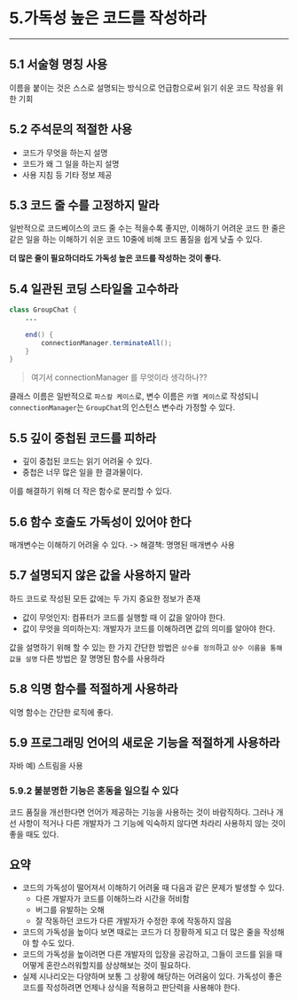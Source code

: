 # 5.가독성 높은 코드를 작성하라

---

## 5.1 서술형 명칭 사용
이름을 붙이는 것은 스스로 설명되는 방식으로 언급함으로써 읽기 쉬운 코드 작성을 위한 기회

## 5.2 주석문의 적절한 사용
- 코드가 무엇을 하는지 설명
- 코드가 왜 그 일을 하는지 설명
- 사용 지침 등 기타 정보 제공

## 5.3 코드 줄 수를 고정하지 말라
일반적으로 코드베이스의 코드 줄 수는 적을수록 좋지만, 이해하기 어려운 코드 한 줄은 같은 일을 하는 이해하기 쉬운 코드 10줄에 비해 코드 품질을 쉽게 낮출 수 있다.

**더 많은 줄이 필요하더라도 가독성 높은 코드를 작성하는 것이 좋다.**

## 5.4 일관된 코딩 스타일을 고수하라
```java
class GroupChat {
    ...
    
    end() {
        connectionManager.terminateAll();
    }
}
```

> 여기서 connectionManager 를 무엇이라 생각하나??

클래스 이름은 일반적으로 `파스칼 케이스`로, 변수 이름은 `카멜 케이스`로 작성되니 `connectionManager`는 `GroupChat`의 인스턴스 변수라 가정할 수 있다.

## 5.5 깊이 중첩된 코드를 피하라
- 깊이 중첩된 코드는 읽기 어려울 수 있다.
- 중첩은 너무 많은 일을 한 결과물이다.

이를 해결하기 위해 더 작은 함수로 분리할 수 있다.

## 5.6 함수 호출도 가독성이 있어야 한다
매개변수는 이해하기 어려울 수 있다. -> 해결책: 명명된 매개변수 사용

## 5.7 설명되지 않은 값을 사용하지 말라
하드 코드로 작성된 모든 값에는 두 가지 중요한 정보가 존재
- 값이 무엇인지: 컴퓨터가 코드를 실행할 때 이 값을 알아야 한다.
- 값이 무엇을 의미하는지: 개발자가 코드를 이해하려면 값의 의미를 알아야 한다.

값을 설명하기 위해 할 수 있는 한 가지 간단한 방법은 `상수를 정의`하고 `상수 이름을 통해 값을 설명`
다른 방법은 잘 명명된 함수를 사용하라 

## 5.8 익명 함수를 적절하게 사용하라
익명 함수는 간단한 로직에 좋다.

## 5.9 프로그래밍 언어의 새로운 기능을 적절하게 사용하라
자바 예) 스트림을 사용 

### 5.9.2 불분명한 기능은 혼동을 일으킬 수 있다
코드 품질을 개선한다면 언어가 제공하는 기능을 사용하는 것이 바람직하다. 그러나 개선 사항이 적거나 다른 개발자가 그 기능에 익숙하지 않다면
차라리 사용하지 않는 것이 좋을 때도 있다.

## 요약
- 코드의 가독성이 떨어져서 이해하기 어려울 때 다음과 같은 문제가 발생할 수 있다.
  - 다른 개발자가 코드를 이해하느라 시간을 허비함
  - 버그를 유발하는 오해
  - 잘 작동하던 코드가 다른 개발자가 수정한 후에 작동하지 않음
- 코드의 가독성을 높이다 보면 때로는 코드가 더 장황하게 되고 더 많은 줄을 작성해야 할 수도 있다.
- 코드의 가독성을 높이려면 다른 개발자의 입장을 공감하고, 그들이 코드를 읽을 때 어떻게 혼란스러워할지를 상상해보는 것이 필요하다.
- 실제 시나리오는 다양하며 보통 그 상황에 해당하는 어려움이 있다. 가독성이 좋은 코드를 작성하려면 언제나 상식을 적용하고 판단력을 사용해야 한다.
